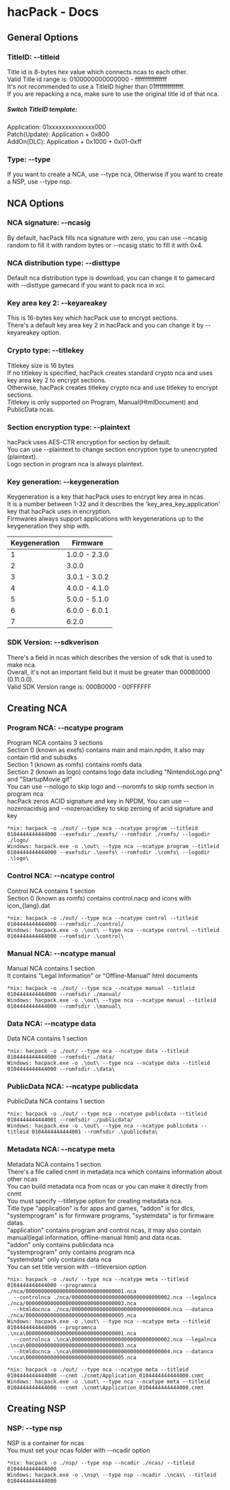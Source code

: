 # hacPack - Docs

## General Options

### TitleID: --titleid

Title id is 8-bytes hex value which connects ncas to each other.  
Valid Title id range is: 0100000000000000 - ffffffffffffffff  
It's not recommended to use a TitleID higher than 01ffffffffffffff.  
If you are repacking a nca, make sure to use the original title id of that nca.  

##### Switch TitleID template:

Application: 01xxxxxxxxxxxxxx000  
Patch(Update): Application + 0x800  
AddOn(DLC): Application + 0x1000 + 0x01-0xff

### Type: --type

If you want to create a NCA, use --type nca, Otherwise if you want to create a NSP, use --type nsp.  

## NCA Options

### NCA signature: --ncasig

By default, hacPack fills nca signature with zero, you can use --ncasig random to fill it with random bytes or --ncasig static to fill it with 0x4.  

### NCA distribution type: --disttype

Default nca distribution type is download, you can change it to gamecard with --disttype gamecard if you want to pack nca in xci.  

### Key area key 2: --keyareakey

This is 16-bytes key which hacPack use to encrypt sections.  
There's a default key area key 2 in hacPack and you can change it by --keyareakey option.  

### Crypto type: --titlekey

Titlekey size is 16 bytes  
If no titlekey is specified, hacPack creates standard crypto nca and uses key area key 2 to encrypt sections.  
Otherwise, hacPack creates titlekey crypto nca and use titlekey to encrypt sections.  
Titlekey is only supported on Program, Manual(HtmlDocument) and PublicData ncas.  

### Section encryption type: --plaintext

hacPack uses AES-CTR encryption for section by default.  
You can use --plaintext to change section encryption type to unencrypted (plaintext).  
Logo section in program nca is always plaintext.

### Key generation: --keygeneration

Keygeneration is a key that hacPack uses to encrypt key area in ncas.  
It is a number between 1-32 and it describes the 'key_area_key_application' key that hacPack uses in encryption.  
Firmwares always support applications with keygenerations up to the keygeneration they ship with.  

Keygeneration | Firmware
--------------| --------
1 | 1.0.0 - 2.3.0
2 | 3.0.0
3 | 3.0.1 - 3.0.2
4 | 4.0.0 - 4.1.0
5 | 5.0.0 - 5.1.0
6 | 6.0.0 - 6.0.1
7 | 6.2.0

### SDK Version: --sdkverison

There's a field in ncas which describes the version of sdk that is used to make nca.  
Overall, it's not an important field but it must be greater than 000B0000 (0.11.0.0).  
Valid SDK Version range is: 000B0000 - 00FFFFFF

## Creating NCA

### Program NCA: --ncatype program

Program NCA contains 3 sections  
Section 0 (known as exefs) contains main and main.npdm, it also may contain rtld and subsdks  
Section 1 (known as romfs) contains romfs data  
Section 2 (known as logo) contains logo data including "NintendoLogo.png" and "StartupMovie.gif"  
You can use --nologo to skip logo and --noromfs to skip romfs section in program nca  
hacPack zeros ACID signature and key in NPDM, You can use --nozeroacidsig and --nozeroacidkey to skip zeroing of acid signature and key  

```
*nix: hacpack -o ./out/ --type nca --ncatype program --titleid 0104444444444000 --exefsdir ./exefs/ --romfsdir ./romfs/ --logodir ./logo/  
Windows: hacpack.exe -o .\out\ --type nca --ncatype program --titleid 0104444444444000 --exefsdir .\exefs\ --romfsdir .\romfs\ --logodir .\logo\
```

### Control NCA: --ncatype control

Control NCA contains 1 section  
Section 0 (known as romfs) contains control.nacp and icons with icon_{lang}.dat  

```
*nix: hacpack -o ./out/ --type nca --ncatype control --titleid 0104444444444000 --romfsdir ./control/
Windows: hacpack.exe -o .\out\ --type nca --ncatype control --titleid 0104444444444000 --romfsdir .\control\
```

### Manual NCA: --ncatype manual

Manual NCA contains 1 section  
It contains "Legal Information" or "Offline-Manual" html documents  

```
*nix: hacpack -o ./out/ --type nca --ncatype manual --titleid 0104444444444000 --romfsdir ./manual/
Windows: hacpack.exe -o .\out\ --type nca --ncatype manual --titleid 0104444444444000 --romfsdir .\manual\
```

### Data NCA: --ncatype data

Data NCA contains 1 section  

```
*nix: hacpack -o ./out/ --type nca --ncatype data --titleid 0104444444444000 --romfsdir ./data/
Windows: hacpack.exe -o .\out\ --type nca --ncatype data --titleid 0104444444444000 --romfsdir .\data\
```

### PublicData NCA: --ncatype publicdata

PublicData NCA contains 1 section  

```
*nix: hacpack -o ./out/ --type nca --ncatype publicdata --titleid 0104444444444001 --romfsdir ./publicdata/
Windows: hacpack.exe -o .\out\ --type nca --ncatype publicdata --titleid 0104444444444001 --romfsdir .\publicdata\
```

### Metadata NCA: --ncatype meta

Metadata NCA contains 1 section  
There's a file called cnmt in metadata nca which contains information about other ncas  
You can build metadata nca from ncas or you can make it directly from cnmt  
You must specify --titletype option for creating metadata nca.  
Title type  "application" is for apps and games, "addon" is for dlcs, "systemprogram" is for firmware programs, "systemdata" is for firmware datas.  
"application" contains program and control ncas, it may also contain manual(legal information, offline-manual html) and data ncas.  
"addon" only contains publicdata nca  
"systemprogram" only contains program nca  
"systemdata" only contains data nca  
You can set title version with --titleversion option  

```
*nix: hacpack -o ./out/ --type nca --ncatype meta --titleid 0104444444444000 --programnca ./nca/00000000000000000000000000000001.nca
  --controlnca ./nca/00000000000000000000000000000002.nca --legalnca ./nca/00000000000000000000000000000003.nca
  --htmldocnca ./nca/00000000000000000000000000000004.nca --datanca ./nca/00000000000000000000000000000005.nca  
Windows: hacpack.exe -o .\out\ --type nca --ncatype meta --titleid 0104444444444000 --programnca .\nca\00000000000000000000000000000001.nca
  --controlnca .\nca\00000000000000000000000000000002.nca --legalnca .\nca\00000000000000000000000000000003.nca
  --htmldocnca .\nca\00000000000000000000000000000004.nca --datanca .\nca\00000000000000000000000000000005.nca  
```

```
*nix: hacpack -o ./out/ --type nca --ncatype meta --titleid 0104444444444000 --cnmt ./cnmt/Application_0104444444444000.cnmt  
Windows: hacpack.exe -o .\out\ --type nca --ncatype meta --titleid 0104444444444000 --cnmt .\cnmt\Application_0104444444444000.cnmt  
```

## Creating NSP

### NSP: --type nsp

NSP is a container for ncas  
You must set your ncas folder with --ncadir option  

```
*nix: hacpack -o ./nsp/ --type nsp --ncadir ./ncas/ --titleid 0104444444444000
Windows: hacpack.exe -o .\nsp\ --type nsp --ncadir .\ncas\ --titleid 0104444444444000
```
